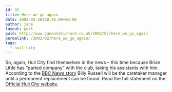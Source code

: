 ```yaml
---
id: 85
title: Here we go again
date: 2002-02-28T10:46:00+00:00
author: jane
layout: post
guid: http://www.janeandrichard.co.uk/2002/02/here_we_go_again
permalink: /2002/02/here_we_go_again/
tags:
  - hull city
---
```

So, again, Hull City find themselves in the news &#8211; this time because Brian Little has &#8220;parted company&#8221; with the club, taking his assistants with him. According to the [BBC News story](http://news.bbc.co.uk/sport/hi/english/football/teams/h/hull_city/newsid_1845000/1845418.stm) Billy Russell will be the caretaker manager until a permanent replacement can be found. Read the full statement on the [Official Hull City website](http://www.hullcityafc.net/today/view/breaking_news_detail/0,,10338~181152,00.html).